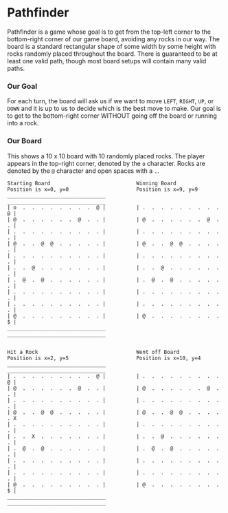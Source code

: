 # Pathfinder

Pathfinder is a game whose goal is to get from the top-left corner to the bottom-right corner of our game board, avoiding any rocks in our way. The board is a standard rectangular shape of some width by some height with rocks randomly placed throughout the board. There is guaranteed to be at least one valid path, though most board setups will contain many valid paths.

### Our Goal

For each turn, the board will ask us if we want to move `LEFT`, `RIGHT`, `UP`, or `DOWN` and it is up to us to decide which is the best move to make. Our goal is to get to the bottom-right corner WITHOUT going off the board or running into a rock.

### Our Board

This shows a 10 x 10 board with 10 randomly placed rocks. The player appears in the top-right corner, denoted by the `o` character. Rocks are denoted by the `@` character and open spaces with a `.`.

```
Starting Board                            Winning Board
Position is x=0, y=0                      Position is x=9, y=9
________________________________          ________________________________
| o  .  .  .  .  .  .  .  .  @ |          | .  .  .  .  .  .  .  .  .  @ |
| @  .  .  .  .  .  .  @  .  . |          | @  .  .  .  .  .  .  @  .  . |
| .  .  .  .  .  .  .  .  .  . |          | .  .  .  .  .  .  .  .  .  . |
| @  .  .  @  @  .  .  .  .  . |          | @  .  .  @  @  .  .  .  .  . |
| .  .  .  .  .  .  .  .  .  . |          | .  .  .  .  .  .  .  .  .  . |
| .  .  @  .  .  .  .  .  .  . |          | .  .  @  .  .  .  .  .  .  . |
| .  @  .  @  .  .  .  .  .  . |          | .  @  .  @  .  .  .  .  .  . |
| .  .  .  .  .  .  .  .  .  . |          | .  .  .  .  .  .  .  .  .  . |
| .  .  .  .  .  .  .  .  .  . |          | .  .  .  .  .  .  .  .  .  . |
| @  .  .  .  .  .  .  .  .  . |          | @  .  .  .  .  .  .  .  .  $ |
________________________________          ________________________________
                                                                         
                                                                             
Hit a Rock                                Went off Board
Position is x=2, y=5                      Position is x=10, y=4
________________________________          ________________________________
| .  .  .  .  .  .  .  .  .  @ |          | .  .  .  .  .  .  .  .  .  @ |
| @  .  .  .  .  .  .  @  .  . |          | @  .  .  .  .  .  .  @  .  . |
| .  .  .  .  .  .  .  .  .  . |          | .  .  .  .  .  .  .  .  .  . |
| @  .  .  @  @  .  .  .  .  . |          | @  .  .  @  @  .  .  .  .  . X
| .  .  .  .  .  .  .  .  .  . |          | .  .  .  .  .  .  .  .  .  . |
| .  .  X  .  .  .  .  .  .  . |          | .  .  @  .  .  .  .  .  .  . |
| .  @  .  @  .  .  .  .  .  . |          | .  @  .  @  .  .  .  .  .  . |
| .  .  .  .  .  .  .  .  .  . |          | .  .  .  .  .  .  .  .  .  . |
| .  .  .  .  .  .  .  .  .  . |          | .  .  .  .  .  .  .  .  .  . |
| @  .  .  .  .  .  .  .  .  . |          | @  .  .  .  .  .  .  .  .  $ |
________________________________          ________________________________

```
